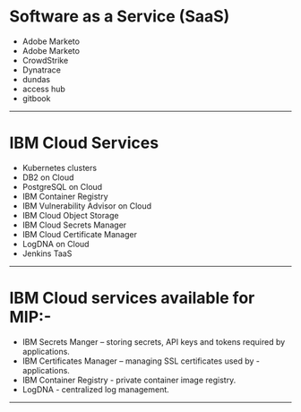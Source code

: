 # Software as a Service (SaaS)
- Adobe Marketo
- Adobe Marketo
- CrowdStrike
- Dynatrace
- dundas
- access hub
- gitbook

---

# IBM Cloud Services

- Kubernetes clusters
- DB2 on Cloud
- PostgreSQL on Cloud
- IBM Container Registry
- IBM Vulnerability Advisor on Cloud
- IBM Cloud Object Storage
- IBM Cloud Secrets Manager
- IBM Cloud Certificate Manager
- LogDNA on Cloud
- Jenkins TaaS

---

# IBM Cloud services available for MIP:-

- IBM Secrets Manger – storing secrets, API keys and tokens required by applications. 
- IBM Certificates Manager – managing SSL certificates used by - applications.
- IBM Container Registry -  private container image registry.
- LogDNA -  centralized log management.  

---

